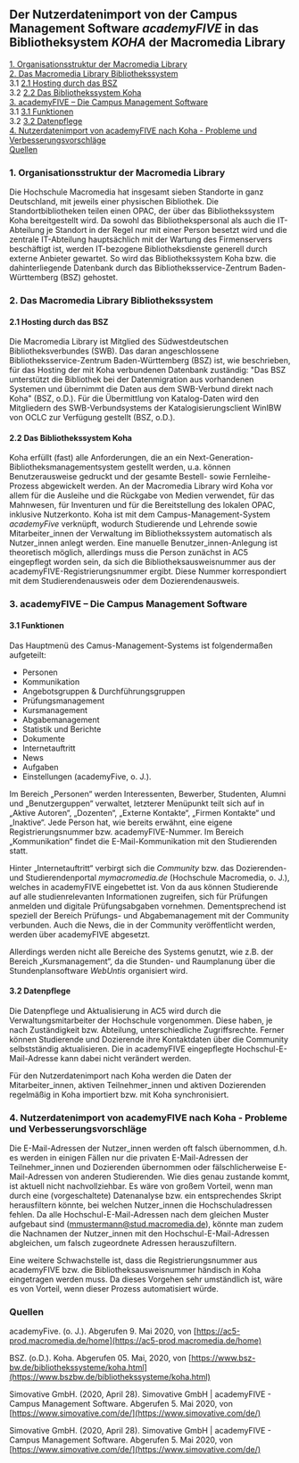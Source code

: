 
## Der Nutzerdatenimport von der Campus Management Software *academyFIVE* in das Bibliotheksystem *KOHA* der Macromedia Library

[1. Organisationsstruktur der Macromedia Library](#macromedialibrary)  
[2. Das Macromedia Library Bibliothekssystem](#Bibliothekssystem)  
    3.1 [2.1 Hosting durch das BSZ](#Hosting)    
    3.2 [2.2 Das Bibliothekssystem Koha](#Koha)      
[3. academyFIVE – Die Campus Management Software](#academyFIVE)     
    3.1 [3.1 Funktionen](#Funktionen)         
    3.2 [3.2 Datenpflege](#Datenpflege)     
[4. Nutzerdatenimport von academyFIVE nach Koha - Probleme und Verbesserungsvorschläge](#Nutzerdatenimport)      
[Quellen](#Quellen) 


### 1. Organisationsstruktur der Macromedia Library <a name="macromedialibrary" /></a>

Die Hochschule Macromedia hat insgesamt sieben Standorte in ganz Deutschland, mit jeweils einer physischen Bibliothek. Die Standortbibliotheken teilen einen OPAC, der über das Bibliothekssystem Koha bereitgestellt wird. Da sowohl das Bibliothekspersonal als auch die IT-Abteilung je Standort in der Regel nur mit einer Person besetzt wird und die zentrale IT-Abteilung hauptsächlich mit der Wartung des Firmenservers beschäftigt ist, werden IT-bezogene Bibliotheksdienste generell durch externe Anbieter gewartet. So wird das Bibliothekssystem Koha bzw. die dahinterliegende Datenbank durch das Bibliotheksservice-Zentrum Baden-Württemberg (BSZ) gehostet. 
  
### 2. Das Macromedia Library Bibliothekssystem <a name="Bibliothekssystem" /></a>

   #### 2.1 Hosting durch das BSZ <a name="Hosting" /></a>

Die Macromedia Library ist Mitglied des Südwestdeutschen Bibliotheksverbundes (SWB). Das daran angeschlossene Bibliotheksservice-Zentrum Baden-Württemberg (BSZ) ist, wie beschrieben, für das Hosting der mit Koha verbundenen Datenbank zuständig: "Das BSZ unterstützt die Bibliothek bei der Datenmigration aus vorhandenen Systemen und übernimmt die Daten aus dem SWB-Verbund direkt nach Koha" (BSZ, o.D.). Für die Übermittlung von Katalog-Daten wird den Mitgliedern des SWB-Verbundsystems der Katalogisierungsclient WinIBW von OCLC zur Verfügung gestellt (BSZ, o.D.).   
   
   #### 2.2 Das Bibliothekssystem Koha <a name="Koha" /></a>

Koha erfüllt (fast) alle Anforderungen, die an ein Next-Generation-Bibliotheksmanagementsystem gestellt werden, u.a. können Benutzerausweise gedruckt und der gesamte Bestell- sowie Fernleihe-Prozess abgewickelt werden. An der Macromedia Library wird Koha vor allem für die Ausleihe und die Rückgabe von Medien verwendet, für das Mahnwesen, für Inventuren und für die Bereitstellung des lokalen OPAC, inklusive Nutzerkonto. Koha ist mit dem Campus-Management-System *academyFive* verknüpft, wodurch Studierende und Lehrende sowie Mitarbeiter_innen der Verwaltung im Bibliothekssystem automatisch als Nutzer_innen anlegt werden. Eine manuelle Benutzer_innen-Anlegung ist theoretisch möglich, allerdings muss die Person zunächst in AC5 eingepflegt worden sein, da sich die Bibliotheksausweisnummer aus der academyFIVE-Registrierungsnummer ergibt. Diese Nummer korrespondiert mit dem Studierendenausweis oder dem Dozierendenausweis. 

### 3. academyFIVE – Die Campus Management Software <a name="academyFIVE" /></a>

   #### 3.1 Funktionen  <a name="Funktionen"></a>
   
   Das Hauptmenü des Camus-Management-Systems ist folgendermaßen aufgeteilt:
-	Personen
-	Kommunikation
-	Angebotsgruppen & Durchführungsgruppen
-	Prüfungsmanagement
-	Kursmanagement
-	Abgabemanagement
-	Statistik und Berichte
-	Dokumente
-	Internetauftritt
-	News
-	Aufgaben
-	Einstellungen (academyFive, o. J.). 

Im Bereich „Personen“ werden Interessenten, Bewerber, Studenten, Alumni und „Benutzerguppen“ verwaltet, letzterer Menüpunkt teilt sich auf in „Aktive Autoren“, „Dozenten“, „Externe Kontakte“, „Firmen Kontakte“ und „Inaktive“. Jede Person hat, wie bereits erwähnt, eine eigene Registrierungsnummer bzw. academyFIVE-Nummer. Im Bereich „Kommunikation“ findet die E-Mail-Kommunikation mit den Studierenden statt.

Hinter „Internetauftritt“ verbirgt sich die *Community* bzw. das Dozierenden- und Studierendenportal *mymacromedia.de* (Hochschule Macromedia, o. J.), welches in academyFIVE eingebettet ist. Von da aus können Studierende auf alle studienrelevanten Informationen zugreifen, sich für Prüfungen anmelden und digitale Prüfungsabgaben vornehmen. Dementsprechend ist speziell der Bereich Prüfungs- und Abgabemanagement mit der Community verbunden. Auch die News, die in der Community veröffentlicht werden, werden über academyFIVE abgesetzt.

Allerdings werden nicht alle Bereiche des Systems genutzt, wie z.B. der Bereich „Kursmanagement“, da die Stunden- und Raumplanung über die Stundenplansoftware *WebUntis* organisiert wird.
   
   #### 3.2 Datenpflege <a name="Datenpflege" /></a>

Die Datenpflege und Aktualisierung in AC5 wird durch die Verwaltungsmitarbeiter der Hochschule vorgenommen. Diese haben, je nach Zuständigkeit bzw. Abteilung, unterschiedliche Zugriffsrechte. Ferner können Studierende und Dozierende ihre Kontaktdaten über die Community selbstständig aktualisieren. Die in academyFIVE eingepflegte Hochschul-E-Mail-Adresse kann dabei nicht verändert werden.

Für den Nutzerdatenimport nach Koha werden die Daten der Mitarbeiter_innen, aktiven Teilnehmer_innen und aktiven Dozierenden regelmäßig in Koha importiert bzw. mit Koha synchronisiert.

### 4. Nutzerdatenimport von academyFIVE nach Koha - Probleme und Verbesserungsvorschläge <a name="Nutzerdatenimport" /></a>

Die E-Mail-Adressen der Nutzer_innen werden oft falsch übernommen, d.h. es werden in einigen Fällen nur die privaten E-Mail-Adressen der Teilnehmer_innen und Dozierenden übernommen oder fälschlicherweise E-Mail-Adressen von anderen Studierenden. Wie dies genau zustande kommt, ist aktuell nicht nachvollziehbar. Es wäre von großem Vorteil, wenn man durch eine (vorgeschaltete) Datenanalyse bzw. ein entsprechendes Skript herausfiltern könnte, bei welchen Nutzer_innen die Hochschuladressen fehlen. Da alle Hochschul-E-Mail-Adressen nach dem gleichen Muster aufgebaut sind (mmustermann@stud.macromedia.de), könnte man zudem die Nachnamen der Nutzer_innen mit den Hochschul-E-Mail-Adressen abgleichen, um falsch zugeordnete Adressen herauszufiltern. 

Eine weitere Schwachstelle ist, dass die Registrierungsnummer aus academyFIVE bzw. die Bibliotheksausweisnummer händisch in Koha eingetragen werden muss. Da dieses Vorgehen sehr umständlich ist, wäre es von Vorteil, wenn dieser Prozess automatisiert würde. 

### Quellen <a name="Quellen" /></a>

academyFive. (o. J.). Abgerufen 9. Mai 2020, von [https://ac5-prod.macromedia.de/home](https://ac5-prod.macromedia.de/home)

BSZ. (o.D.). Koha. Abgerufen 05. Mai, 2020, von [https://www.bsz-bw.de/bibliothekssysteme/koha.html](https://www.bszbw.de/bibliothekssysteme/koha.html) 

Simovative GmbH. (2020, April 28). Simovative GmbH | academyFIVE - Campus Management Software. Abgerufen 5. Mai 2020, von [https://www.simovative.com/de/](https://www.simovative.com/de/) 

Simovative GmbH. (2020, April 28). Simovative GmbH | academyFIVE - Campus Management Software. Abgerufen 5. Mai 2020, von [https://www.simovative.com/de/](https://www.simovative.com/de/)



  
